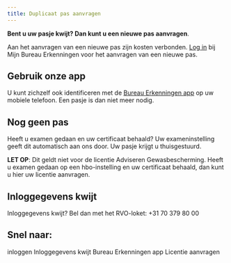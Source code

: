 ```yaml
---
title: Duplicaat pas aanvragen
---
```


**Bent u uw pasje kwijt? Dan kunt u een nieuwe pas aanvragen**.

Aan het aanvragen van een nieuwe pas zijn kosten verbonden. [Log in](/mijn-bureau-erkenningen/inloggen) bij Mijn Bureau Erkenningen voor het aanvragen van een nieuwe pas.

## Gebruik onze app

U kunt zichzelf ook identificeren met de [Bureau Erkenningen app](/mijn-bureau-erkenningen/be-app/) op uw mobiele telefoon. Een pasje is dan niet meer nodig.

## Nog geen pas

Heeft u examen gedaan en uw certificaat behaald? Uw exameninstelling geeft dit automatisch aan ons door. Uw pasje krijgt u thuisgestuurd.

**LET OP**: Dit geldt niet voor de licentie Adviseren Gewasbescherming. Heeft u examen gedaan op een hbo-instelling en uw certificaat behaald, dan kunt u hier uw licentie aanvragen.

## Inloggegevens kwijt

Inloggegevens kwijt? Bel dan met het RVO-loket: +31 70 379 80 00

## Snel naar:

<LinkButtonContainer>
<LinkButton to="/mijn-bureau-erkenningen/inloggen">inloggen</LinkButton>
<LinkButton to="/mijn-bureau-erkenningen/inloggegevens-kwijt">Inloggegevens kwijt</LinkButton>
<LinkButton to="/mijn-bureau-erkenningen/be-app">Bureau Erkenningen app</LinkButton>
<LinkButton to="/licenties/licentie-aanvragen">Licentie aanvragen</LinkButton>
</LinkButtonContainer>
